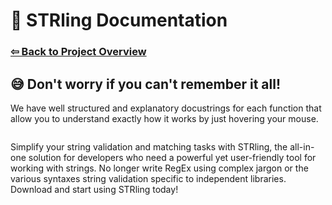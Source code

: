 # 📑 STRling Documentation

### [⇦ Back to Project Overview](../README.md)

## 😅 Don't worry if you can't remember it all!
We have well structured and explanatory docustrings for each function
that allow you to understand exactly how it works by just hovering your mouse.

```js

```

Simplify your string validation and matching tasks with STRling, the all-in-one solution for developers who need a powerful yet user-friendly tool for working with strings. No longer write RegEx using complex jargon or the various syntaxes string validation specific to independent libraries. Download and start using STRling today!
